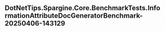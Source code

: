 ## DotNetTips.Spargine.Core.BenchmarkTests.InformationAttributeDocGeneratorBenchmark-20250406-143129
